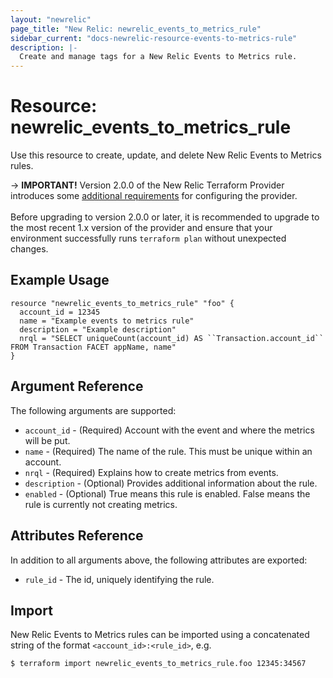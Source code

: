 ```yaml
---
layout: "newrelic"
page_title: "New Relic: newrelic_events_to_metrics_rule"
sidebar_current: "docs-newrelic-resource-events-to-metrics-rule"
description: |-
  Create and manage tags for a New Relic Events to Metrics rule.
---
```


# Resource: newrelic\_events\_to\_metrics\_rule

Use this resource to create, update, and delete New Relic Events to Metrics rules.

-> **IMPORTANT!** Version 2.0.0 of the New Relic Terraform Provider introduces some [additional requirements](/providers/newrelic/newrelic/latest/docs/guides/migration_guide_v2) for configuring the provider.
<br><br>
Before upgrading to version 2.0.0 or later, it is recommended to upgrade to the most recent 1.x version of the provider and ensure that your environment successfully runs `terraform plan` without unexpected changes.

## Example Usage

```hcl
resource "newrelic_events_to_metrics_rule" "foo" {
  account_id = 12345
  name = "Example events to metrics rule"
  description = "Example description"
  nrql = "SELECT uniqueCount(account_id) AS ``Transaction.account_id`` FROM Transaction FACET appName, name"
}
```

## Argument Reference

The following arguments are supported:

  * `account_id` - (Required) Account with the event and where the metrics will be put.
  * `name` - (Required) The name of the rule. This must be unique within an account.
  * `nrql` - (Required) Explains how to create metrics from events.
  * `description` - (Optional) Provides additional information about the rule.
  * `enabled` - (Optional) True means this rule is enabled. False means the rule is currently not creating metrics.

## Attributes Reference

In addition to all arguments above, the following attributes are exported:

  * `rule_id` - The id, uniquely identifying the rule.

## Import

New Relic Events to Metrics rules can be imported using a concatenated string of the format
 `<account_id>:<rule_id>`, e.g.

```bash
$ terraform import newrelic_events_to_metrics_rule.foo 12345:34567
```
